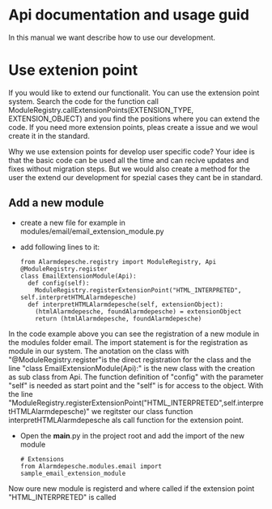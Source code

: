 
# Api documentation and usage guid

In this manual we want describe how to use our development.

# Use extenion point

If you would like to extend our functionalit. You can use the extension point system.
Search the code for the function call ModuleRegistry.callExtensionPoints(EXTENSION_TYPE, EXTENSION_OBJECT) and you find the positions where you can extend the code.
If you need more extension points, pleas create a issue and we woul create it in the standard.

Why we use extension points for develop user specific code?
Your idee is that the basic code can be used all the time and can recive updates and fixes without
migration steps. But we would also create a method for the user the extend our development for spezial cases they cant be in standard.

## Add a new module 

  - create a new file for example in modules/email/email_extension_module.py
  - add following lines to it:

        from Alarmdepesche.registry import ModuleRegistry, Api
        @ModuleRegistry.register
        class EmailExtensionModule(Api):
          def config(self):
            ModuleRegistry.registerExtensionPoint("HTML_INTERPRETED", self.interpretHTMLAlarmdepesche)
          def interpretHTMLAlarmdepesche(self, extensionObject):
            (htmlAlarmdepesche, foundAlarmdepesche) = extensionObject
            return (htmlAlarmdepesche, foundAlarmdepesche)

In the code example above you can see the registration of a new module in the modules folder email. The import statement is for the registration as module in our system. The anotation on the class with "@ModuleRegistry.register"is the direct registration for the class and the line "class EmailExtensionModule(Api):" is the new class with the creation as sub class from Api.
The function definition of "config" with the parameter "self" is needed as start point and the "self" is for access to the object.
With the line "ModuleRegistry.registerExtensionPoint("HTML_INTERPRETED",self.interpretHTMLAlarmdepesche)" we regitster our class function interpretHTMLAlarmdepesche als call function for the extension point.

  - Open the __main__.py in the project root and add the import of the new module 

        # Extensions
        from Alarmdepesche.modules.email import sample_email_extension_module

Now oure new module is registerd and where called if the extension point "HTML_INTERPRETED" is called